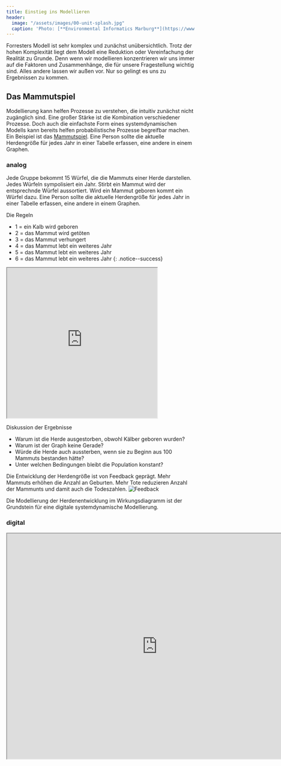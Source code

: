 ```yaml
---
title: Einstieg ins Modellieren
header:
  image: "/assets/images/00-unit-splash.jpg"
  caption: 'Photo: [**Environmental Informatics Marburg**](https://www.flickr.com/environmentalinformatics-marburg/)'
---
```



Forresters Modell ist sehr komplex und zunächst unübersichtlich. Trotz der hohen Komplexität liegt dem Modell eine Reduktion oder Vereinfachung der Realität zu Grunde. Denn wenn wir modellieren konzentrieren wir uns immer auf die Faktoren und Zusammenhänge, die für unsere Fragestellung wichtig sind. Alles andere lassen wir außen vor. Nur so gelingt es uns zu Ergebnissen zu kommen. 

## Das Mammutspiel 
Modellierung kann helfen Prozesse zu verstehen, die intuitiv zunächst nicht zugänglich sind. Eine großer Stärke ist die Kombination verschiedener Prozesse. Doch auch die einfachste Form eines systemdynamischen Modells kann bereits helfen probabilistische Prozesse begreifbar machen. Ein Beispiel ist das [Mammutspiel](static.clexchange.org/ftp/documents/x-curricular/CC2010-11Shape3MammothGameSF.pdf). Eine Person sollte die aktuelle Herdengröße für jedes Jahr in einer Tabelle erfassen, eine andere in einem Graphen.   

### analog
Jede Gruppe bekommt 15 Würfel, die die Mammuts einer Herde darstellen. Jedes Würfeln sympolisiert ein Jahr. Stirbt ein Mammut wird der entsprechnde Würfel aussortiert. Wird ein Mammut geboren kommt ein Würfel dazu. Eine Person sollte die aktuelle Herdengröße für jedes Jahr in einer Tabelle erfassen, eine andere in einem Graphen.   

Die Regeln
* 1 = ein Kalb wird geboren
* 2 = das Mammut wird getöten
* 3 = das Mammut verhungert
* 4 = das Mammut lebt ein weiteres Jahr
* 5 = das Mammut lebt ein weiteres Jahr
* 6 = das Mammut lebt ein weiteres Jahr
{: .notice--success} 

<iframe src="https://openprocessing.org/sketch/100534/embed/" width="400" height="400"></iframe>

Diskussion der Ergebnisse
* Warum ist die Herde ausgestorben, obwohl Kälber geboren wurden?
* Warum ist der Graph keine Gerade?
* Würde die Herde auch aussterben, wenn sie zu Beginn aus 100 Mammuts bestanden hätte?
* Unter welchen Bedingungen bleibt die Population konstant? 

Die Entwicklung der Herdengröße ist von Feedback geprägt. Mehr Mammuts erhöhen die Anzahl an Geburten. Mehr Tote reduzieren Anzahl der Mammunts und damit auch die Todeszahlen.
![Feedback](/assets/images/Feedbackloop.png)

Die Modellierung der Herdenentwicklung im Wirkungsdiagramm ist der Grundstein für eine digitale systemdynamische Modellierung. 

### digital 
<iframe src="https://insightmaker.com/insight/7GjbYKkATFtF9ekSXNeyAj/embed?topBar=1&sideBar=1&zoom=1" title="Embedded model" width="800" height="600"></iframe>






